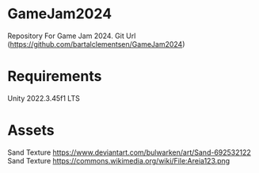 # GameJam2024
Repository For Game Jam 2024. Git Url (https://github.com/bartalclementsen/GameJam2024)

# Requirements

Unity 2022.3.45f1 LTS

# Assets
Sand Texture https://www.deviantart.com/bulwarken/art/Sand-692532122
Sand Texture https://commons.wikimedia.org/wiki/File:Areia123.png